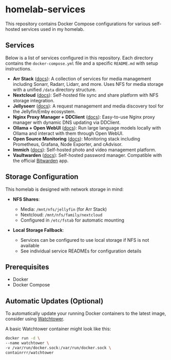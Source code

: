 # homelab-services

This repository contains Docker Compose configurations for various self-hosted services used in my homelab.

## Services

Below is a list of services configured in this repository. Each directory contains the `docker-compose.yml` file and a specific `README.md` with setup instructions.

- **Arr Stack** ([docs](./arr-stack/README.md)): A collection of services for media management including Sonarr, Radarr, Lidarr, and more. Uses NFS for media storage with a unified `/data` directory structure.
- **Nextcloud** ([docs](./nextcloud/README.md)): Self-hosted file sync and share platform with NFS storage integration.
- **Jellyseerr** ([docs](./jellyseerr/README.md)): A request management and media discovery tool for the Jellyfin/Emby ecosystem.
- **Nginx Proxy Manager + DDClient** ([docs](./nginx-ddclient/README.md)): Easy-to-use Nginx proxy manager with dynamic DNS updating via DDClient.
- **Ollama + Open WebUI** ([docs](./ollama-openwebui/README.md)): Run large language models locally with Ollama and interact with them through Open WebUI.
- **Open Source Monitoring** ([docs](./opensource-monitoring/README.md)): Monitoring stack including Prometheus, Grafana, Node Exporter, and cAdvisor.
- **Immich** ([docs](./immich/README.md)): Self-hosted photo and video management platform.
- **Vaultwarden** ([docs](./vaultwarden/README.md)): Self-hosted password manager. Compatible with the official [Bitwarden](https://bitwarden.com/) app.

## Storage Configuration

This homelab is designed with network storage in mind:

- **NFS Shares**:
  - Media: `/mnt/nfs/jellyfin` (for Arr Stack)
  - Nextcloud: `/mnt/nfs/family/nextcloud`
  - Configured in `/etc/fstab` for automatic mounting

- **Local Storage Fallback**:
  - Services can be configured to use local storage if NFS is not available
  - See individual service READMEs for configuration details

## Prerequisites

-   Docker
-   Docker Compose

## Automatic Updates (Optional)

To automatically update your running Docker containers to the latest image, consider using [Watchtower](https://containrrr.dev/watchtower/).

A basic Watchtower container might look like this:

```bash
docker run -d \
--name watchtower \
-v /var/run/docker.sock:/var/run/docker.sock \
containrrr/watchtower
```
